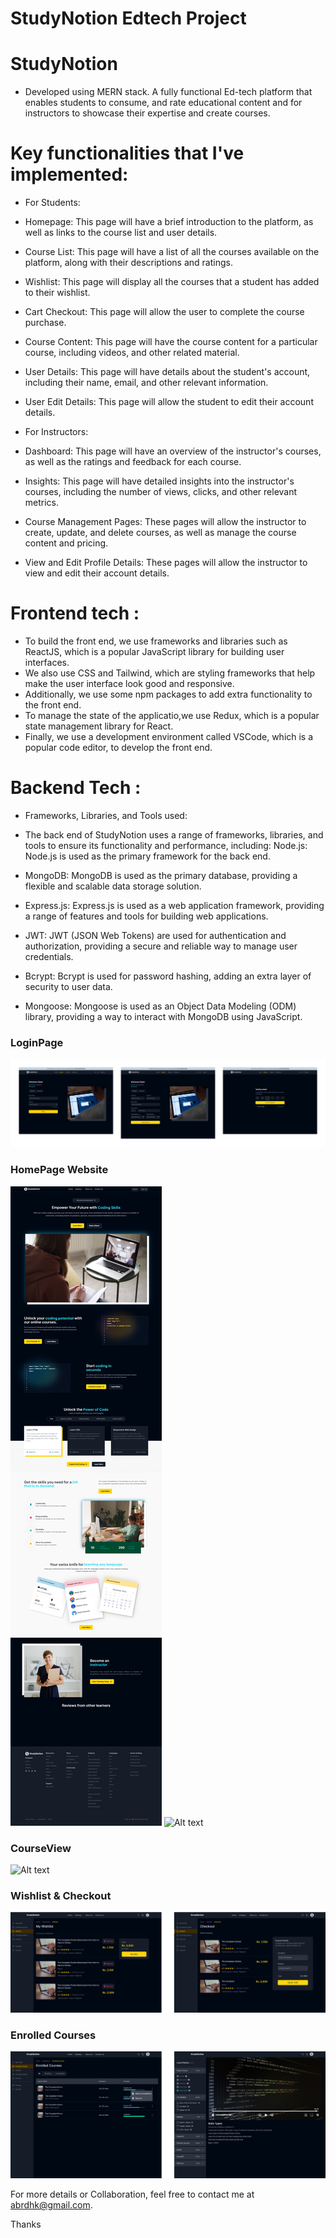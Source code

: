 # StudyNotion Edtech Project

# StudyNotion
 - Developed using MERN stack. A fully functional Ed-tech platform that enables students to consume, and rate educational content and for instructors to showcase their expertise and create courses.

# Key functionalities that I've implemented:

 - For Students:

 - Homepage: This page will have a brief introduction to the platform, as well as links to the course list and user details.
 - Course List: This page will have a list of all the courses available on the platform, along with their descriptions and ratings.
 - Wishlist: This page will display all the courses that a student has added to their wishlist.
 - Cart Checkout: This page will allow the user to complete the course purchase.
 - Course Content: This page will have the course content for a particular course, including videos, and other related material.
 - User Details: This page will have details about the student's account, including their name, email, and other relevant information.
 - User Edit Details: This page will allow the student to edit their account details.

 - For Instructors:

 - Dashboard: This page will have an overview of the instructor's courses, as well as the ratings and feedback for each course.
 - Insights: This page will have detailed insights into the instructor's courses, including the number of views, clicks, and other relevant metrics.
 - Course Management Pages: These pages will allow the instructor to create, update, and delete courses, as well as manage the course content and pricing.
 - View and Edit Profile Details: These pages will allow the instructor to view and edit their account details.


# Frontend tech :
 - To build the front end, we use frameworks and libraries such as ReactJS, which is a popular JavaScript library for building user interfaces. 
 - We also use CSS and Tailwind, which are styling frameworks that help make the user interface look good and responsive. 
 - Additionally, we use some npm packages to add extra functionality to the front end. 
 - To manage the state of the applicatio,we use Redux, which is a popular state management library for React. 
 - Finally, we use a development environment called VSCode, which is a popular code editor, to develop the front end.


# Backend Tech :
- Frameworks, Libraries, and Tools used:

- The back end of StudyNotion uses a range of frameworks, libraries, and tools to ensure its functionality and performance, including:
Node.js: Node.js is used as the primary framework for the back end.
- MongoDB: MongoDB is used as the primary database, providing a flexible and scalable data storage solution.
- Express.js: Express.js is used as a web application framework, providing a range of features and tools for building web applications.
- JWT: JWT (JSON Web Tokens) are used for authentication and authorization, providing a secure and reliable way to manage user credentials.
- Bcrypt: Bcrypt is used for password hashing, adding an extra layer of security to user data.
- Mongoose: Mongoose is used as an Object Data Modeling (ODM) library, providing a way to interact with MongoDB using JavaScript.



### LoginPage
![Alt text](src/utils/Screenshots/Login.png)

### HomePage Website
![Alt text](src/utils/Screenshots/EdtechHomePage0.png)
![Alt text](src/utils/Screenshots/EdtechHomePage.png)

### CourseView
![Alt text](src/utils/Screenshots/CourseView.png)

### Wishlist & Checkout
![Alt text](src/utils/Screenshots/WishlistCheckout.png)

### Enrolled Courses
![Alt text](src/utils/Screenshots/Enrolled.png)



For more details or Collaboration, feel free to contact me at abrdhk@gmail.com.

Thanks

